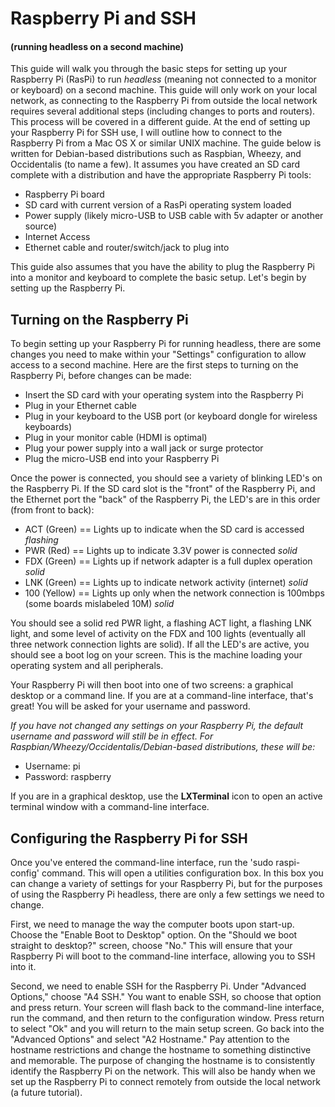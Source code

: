 # Raspberry Pi and SSH #
#### (running headless on a second machine) ####

This guide will walk you through the basic steps for setting up your Raspberry Pi (RasPi) to run *headless* (meaning not connected to a monitor or keyboard) on a second machine. This guide will only work on your local network, as connecting to the Raspberry Pi from outside the local network requires several additional steps (including changes to ports and routers). This process will be covered in a different guide. At the end of setting up your Raspberry Pi for SSH use, I will outline how to connect to the Raspberry Pi from a Mac OS X or similar UNIX machine. The guide below is written for Debian-based distributions such as Raspbian, Wheezy, and Occidentalis (to name a few). It assumes you have created an SD card complete with a distribution and have the appropriate Raspberry Pi tools:

* Raspberry Pi board
* SD card with current version of a RasPi operating system loaded
* Power supply (likely micro-USB to USB cable with 5v adapter or another source)
* Internet Access
* Ethernet cable and router/switch/jack to plug into

This guide also assumes that you have the ability to plug the Raspberry Pi into a monitor and keyboard to complete the basic setup. Let's begin by setting up the Raspberry Pi.

## Turning on the Raspberry Pi ##

To begin setting up your Raspberry Pi for running headless, there are some changes you need to make within your "Settings" configuration to allow access to a second machine. Here are the first steps to turning on the Raspberry Pi, before changes can be made:

* Insert the SD card with your operating system into the Raspberry Pi
* Plug in your Ethernet cable
* Plug in your keyboard to the USB port (or keyboard dongle for wireless keyboards)
* Plug in your monitor cable (HDMI is optimal)
* Plug your power supply into a wall jack or surge protector 
* Plug the micro-USB end into your Raspberry Pi

Once the power is connected, you should see a variety of blinking LED's on the Raspberry Pi. If the SD card slot is the "front" of the Raspberry Pi, and the Ethernet port the "back" of the Raspberry Pi, the LED's are in this order (from front to back):

* ACT (Green) == Lights up to indicate when the SD card is accessed *flashing*
* PWR (Red) == Lights up to indicate 3.3V power is connected *solid*
* FDX (Green) == Lights up if network adapter is a full duplex operation *solid*
* LNK (Green) == Lights up to indicate network activity (internet) *solid*
* 100 (Yellow) == Lights up only when the network connection is 100mbps (some boards mislabeled 10M) *solid*

You should see a solid red PWR light, a flashing ACT light, a flashing LNK light, and some level of activity on the FDX and 100 lights (eventually all three network connection lights are solid). If all the LED's are active, you should see a boot log on your screen. This is the machine loading your operating system and all peripherals. 

Your Raspberry Pi will then boot into one of two screens: a graphical desktop or a command line. If you are at a command-line interface, that's great! You will be asked for your username and password.

*If you have not changed any settings on your Raspberry Pi, the default username and password will still be in effect. For Raspbian/Wheezy/Occidentalis/Debian-based distributions, these will be:*
* Username: pi
* Password: raspberry

If you are in a graphical desktop, use the **LXTerminal** icon to open an active terminal window with a command-line interface.

## Configuring the Raspberry Pi for SSH ##

Once you've entered the command-line interface, run the 'sudo raspi-config' command. This will open a utilities configuration box. In this box you can change a variety of settings for your Raspberry Pi, but for the purposes of using the Raspberry Pi headless, there are only a few settings we need to change. 

First, we need to manage the way the computer boots upon start-up. Choose the "Enable Boot to Desktop" option. On the "Should we boot straight to desktop?" screen, choose "No." This will ensure that your Raspberry Pi will boot to the command-line interface, allowing you to SSH into it.

Second, we need to enable SSH for the Raspberry Pi. Under "Advanced Options," choose "A4 SSH." You want to enable SSH, so choose that option and press return. Your screen will flash back to the command-line interface, run the command, and then return to the configuration window. Press return to select "Ok" and you will return to the main setup screen. Go back into the "Advanced Options" and select "A2 Hostname." Pay attention to the hostname restrictions and change the hostname to something distinctive and memorable. The purpose of changing the hostname is to consistently identify the Raspberry Pi on the network. This will also be handy when we set up the Raspberry Pi to connect remotely from outside the local network (a future tutorial).


